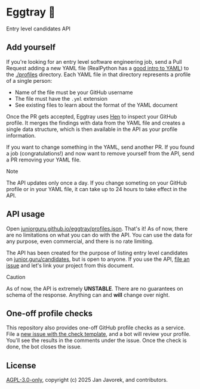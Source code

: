# Eggtray 🥚
Entry level candidates API

## Add yourself

If you're looking for an entry level software engineering job, send a Pull Request adding a new YAML file (RealPython has a [good intro to YAML](https://realpython.com/python-yaml/)) to the [./profiles](./profiles) directory. Each YAML file in that directory represents a profile of a single person:

- Name of the file must be your GitHub username
- The file must have the `.yml` extension
- See existing files to learn about the format of the YAML document

Once the PR gets accepted, Eggtray uses [Hen](https://github.com/juniorguru/hen) to inspect your GitHub profile. It merges the findings with data from the YAML file and creates a single data structure, which is then available in the API as your profile information.

If you want to change something in the YAML, send another PR. If you found a job (congratulations!) and now want to remove yourself from the API, send a PR removing your YAML file.

> [!NOTE]
> The API updates only once a day. If you change someting on your GitHub profile or in your YAML file, it can take up to 24 hours to take effect in the API.

## API usage

Open [juniorguru.github.io/eggtray/profiles.json](https://juniorguru.github.io/eggtray/profiles.json). That's it! As of now, there are no limitations on what you can do with the API. You can use the data for any purpose, even commercial, and there is no rate limiting.

The API has been created for the purpose of listing entry level candidates on [junior.guru/candidates](https://junior.guru/candidates/), but is open to anyone. If you use the API, [file an issue](https://github.com/juniorguru/eggtray/issues) and let's link your project from this document.

> [!CAUTION]
> As of now, the API is extremely **UNSTABLE**. There are no guarantees on schema of the response. Anything can and **will** change over night.

## One-off profile checks

This repository also provides one-off GitHub profile checks as a service. File a [new issue with the check template](https://github.com/juniorguru/eggtray/issues/new?template=check.md), and a bot will review your profile. You'll see the results in the comments under the issue. Once the check is done, the bot closes the issue.

## License
[AGPL-3.0-only](LICENSE), copyright (c) 2025 Jan Javorek, and contributors.
